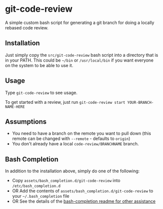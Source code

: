 # git-code-review
A simple custom bash script for generating a git branch for doing a locally rebased code review.

## Installation
Just simply copy the `src/git-code-review` bash script into a directory that is in your PATH. This could be `~/bin` or `/usr/local/bin` if you want everyone on the system to be able to use it.

## Usage
Type `git-code-review` to see usage.

To get started with a review, just run `git-code-review start YOUR-BRANCH-NAME-HERE`

## Assumptions
- You need to have a branch on the remote you want to pull down (this remote can be changed with `--remote` - defaults to `origin`)
- You don't already have a local `code-review/BRANCHNAME` branch.

## Bash Completion
In addition to the installation above, simply do one of the following:

- Copy `assets/bash_completion.d/git-code-review` into `/etc/bash_completion.d`
- OR Add the contents of `assets/bash_completion.d/git-code-review` to your `~/.bash_completion` file
- OR See the details of the [bash-completion readme for other assistance](https://github.com/scop/bash-completion/blob/master/README.md)
